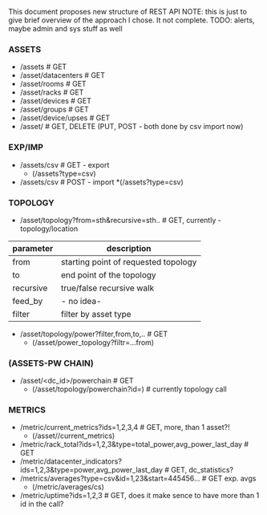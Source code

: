 This document proposes new structure of REST API
NOTE: this is just to give brief overview of the approach I chose. It not complete.
TODO: alerts, maybe admin and sys stuff as well

### ASSETS
  * /assets					# GET
  * /asset/datacenters			 	# GET
  * /asset/rooms				# GET
  * /asset/racks				# GET
  * /asset/devices				# GET
  * /asset/groups				# GET
  * /asset/device/upses			 	# GET
  * /asset/<asset-id>			 	# GET, DELETE (PUT, POST - both done by csv import now)


### EXP/IMP
  * /assets/csv					# GET - export
    * (/assets?type=csv)
  * /assets/csv				 	# POST - import
    *(/assets?type=csv)


### TOPOLOGY
  * /asset/topology?from=sth&recursive=sth..	# GET, currently - topology/location

  parameter | description
  ----------|-------------
  from | starting point of requested topology
  to | end point of the topology
  recursive | true/false recursive walk
  feed_by | - no idea-
  filter | filter by asset type

  * /asset/topology/power?filter,from,to,..  	# GET
    * (/asset/power_topology?filtr=...from)


### (ASSETS-PW CHAIN)
  * /asset/<dc_id>/powerchain			# GET
    * (/asset/topology/powerchain?id=)		# currently topology call

### METRICS
  * /metric/current_metrics?ids=1,2,3,4		# GET, more, than 1 asset?!
    * (/asset/<asset-id>/current_metrics)
  * /metric/rack_total?ids=1,2,3&type=total_power,avg_power_last_day          # GET
  * /metric/datacenter_indicators?ids=1,2,3&type=power,avg_power_last_day     # GET, dc_statistics?
  * /metrics/averages?type=csv&id=1,23&start=445456...			  # GET exp. avgs
    * (/metric/averages/cs)
  * /metric/uptime?ids=1,2,3			# GET, does it make sence to have more than 1 id in the call?